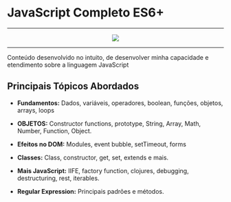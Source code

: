 # JavaScript Completo ES6+

---

<p align="center">
  <img src="https://img.icons8.com/color/144/000000/javascript.png">
</p>

 ---

Conteúdo desenvolvido no intuito, de desenvolver minha capacidade e etendimento sobre a linguagem JavaScript

## Principais Tópicos Abordados

- **Fundamentos:** Dados, variáveis, operadores, boolean, funções, objetos, arrays, loops

- **OBJETOS:** Constructor functions, prototype, String, Array, Math, Number, Function, Object.
- **Efeitos no DOM:** Modules, event bubble, setTimeout, forms
- **Classes:** Class, constructor, get, set, extends e mais.
- **Mais JavaScript:** IIFE, factory function, clojures, debugging, destructuring, rest, iterables.
- **Regular Expression:** Principais padrões e métodos.
